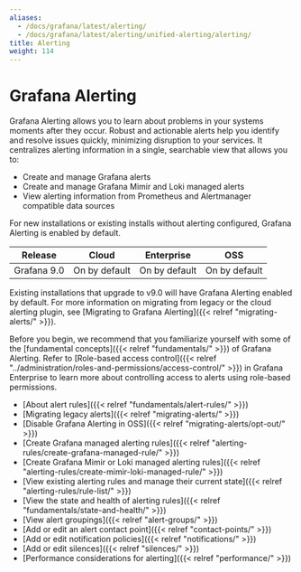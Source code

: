 ```yaml
---
aliases:
  - /docs/grafana/latest/alerting/
  - /docs/grafana/latest/alerting/unified-alerting/alerting/
title: Alerting
weight: 114
---
```


# Grafana Alerting

Grafana Alerting allows you to learn about problems in your systems moments after they occur. Robust and actionable alerts help you identify and resolve issues quickly, minimizing disruption to your services. It centralizes alerting information in a single, searchable view that allows you to:

- Create and manage Grafana alerts
- Create and manage Grafana Mimir and Loki managed alerts
- View alerting information from Prometheus and Alertmanager compatible data sources

For new installations or existing installs without alerting configured, Grafana Alerting is enabled by default.

| Release     | Cloud         | Enterprise    | OSS           |
| ----------- | ------------- | ------------- | ------------- |
| Grafana 9.0 | On by default | On by default | On by default |

Existing installations that upgrade to v9.0 will have Grafana Alerting enabled by default. For more information on migrating from legacy or the cloud alerting plugin, see [Migrating to Grafana Alerting]({{< relref "migrating-alerts/" >}}).

Before you begin, we recommend that you familiarize yourself with some of the [fundamental concepts]({{< relref "fundamentals/" >}}) of Grafana Alerting. Refer to [Role-based access control]({{< relref "../administration/roles-and-permissions/access-control/" >}}) in Grafana Enterprise to learn more about controlling access to alerts using role-based permissions.

- [About alert rules]({{< relref "fundamentals/alert-rules/" >}})
- [Migrating legacy alerts]({{< relref "migrating-alerts/" >}})
- [Disable Grafana Alerting in OSS]({{< relref "migrating-alerts/opt-out/" >}})
- [Create Grafana managed alerting rules]({{< relref "alerting-rules/create-grafana-managed-rule/" >}})
- [Create Grafana Mimir or Loki managed alerting rules]({{< relref "alerting-rules/create-mimir-loki-managed-rule/" >}})
- [View existing alerting rules and manage their current state]({{< relref "alerting-rules/rule-list/" >}})
- [View the state and health of alerting rules]({{< relref "fundamentals/state-and-health/" >}})
- [View alert groupings]({{< relref "alert-groups/" >}})
- [Add or edit an alert contact point]({{< relref "contact-points/" >}})
- [Add or edit notification policies]({{< relref "notifications/" >}})
- [Add or edit silences]({{< relref "silences/" >}})
- [Performance considerations for alerting]({{< relref "performance/" >}})
